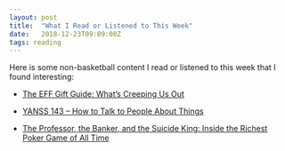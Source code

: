 ```yaml
---
layout: post
title:  "What I Read or Listened to This Week"
date:   2018-12-23T09:09:00Z
tags: reading
---
```

Here is some non-basketball content I read or listened to this week that I found interesting:


* [The EFF Gift Guide: What’s Creeping Us Out](https://www.eff.org/deeplinks/2018/12/eff-gift-guide-whats-creeping-us-out)

* [YANSS 143 – How to Talk to People About Things](https://youarenotsosmart.com/2018/12/17/yanss-143-how-to-talk-to-people-about-things/)

* [The Professor, the Banker, and the Suicide King: Inside the Richest Poker Game of All Time](https://www.amazon.com/Professor-Banker-Suicide-King-Richest/dp/0446694975/)
